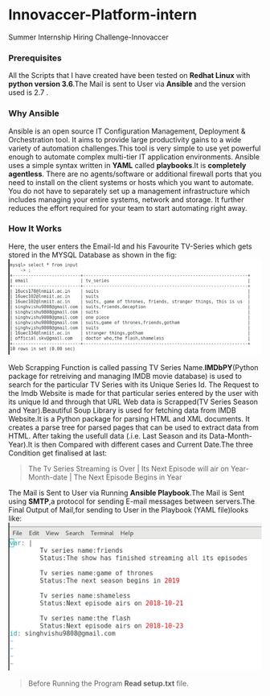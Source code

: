 # Innovaccer-Platform-intern 
Summer Internship Hiring Challenge-Innovaccer 

### Prerequisites
All the Scripts that I have created have been tested on **Redhat Linux** with **python version 3.6**.The Mail is sent to User via 
**Ansible** and the version used is 2.7 .

### Why Ansible
Ansible is an open source IT Configuration Management, Deployment & Orchestration tool. It aims to provide large productivity gains to a wide variety of automation challenges.This tool is very simple to use yet powerful enough to automate complex multi-tier IT application environments.
Ansible uses a simple syntax written in **YAML** called **playbooks**.It is **completely agentless**. There are no agents/software or additional firewall ports that you need to install on the  client systems or hosts which you want to automate. You do not have to separately set up a management infrastructure which includes managing your entire systems, network and storage. It further reduces the effort required for your team to start automating right away.

### How It Works
Here, the user enters the Email-Id and his Favourite TV-Series which gets stored in the MYSQL Database as shown in the fig:
![alt text](https://github.com/visheshks/Innovaccer-Platform-intern/blob/master/images/sqldata.PNG)

Web Scrapping Function is called passing TV Series Name.**IMDbPY**(Python package for retreiving and managing IMDB movie database)
is used to search for the particular TV Series with its Unique Series Id.
The Request to the Imdb Website is made for that particular series entered by the user with its unique Id and through that URL Web data is Scrapped(TV Series Season and Year).Beautiful Soup Library is used for fetching data from IMDB Website.It is a Python package for parsing HTML and XML documents. It creates a parse tree for parsed pages that can be used to extract data from HTML.
After taking the usefull data (.i.e. Last Season and its Data-Month-Year).It is then Compared with different cases and Current Date.The three Condition get finalised at last:
> The Tv Series Streaming is Over |
> Its Next Episode will air on Year-Month-date |
> The Next Episode Begins in Year

The Mail is Sent to User via Running **Ansible Playbook**.The Mail is Sent using **SMTP**,a protocol for sending E-mail messages between servers.The Final Output of Mail,for sending to User in the Playbook (YAML file)looks like:
![alt text](https://github.com/visheshks/Innovaccer-Platform-intern/blob/master/images/maildata.PNG)

> Before Running the Program **Read setup.txt** file.
